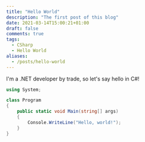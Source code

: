 ```yaml
---
title: "Hello World"
description: "The first post of this blog"
date: 2021-03-14T15:00:21+01:00
draft: false
comments: true
tags:
  - CSharp
  - Hello World
aliases:
  - /posts/hello-world
---
```


I'm a .NET developer by trade, so let's say hello in C#!

```csharp
using System;

class Program
{
    public static void Main(string[] args)
    {
        Console.WriteLine("Hello, world!");
    }
}
```
